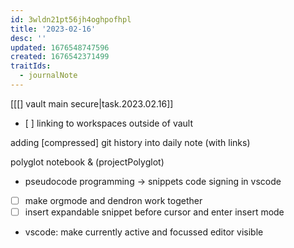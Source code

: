 ```yaml
---
id: 3wldn21pt56jh4oghpofhpl
title: '2023-02-16'
desc: ''
updated: 1676548747596
created: 1676542371499
traitIds:
  - journalNote
---
```

[[[] vault main secure|task.2023.02.16]]
- [ ]
linking to workspaces outside of vault

adding [compressed] git history into daily note (with links)

polyglot notebook & (projectPolyglot)
  - pseudocode programming
  -> snippets
code signing in vscode
- [ ] make orgmode and dendron work together
- [ ] insert expandable snippet before cursor and enter insert mode
- vscode: make currently active and focussed editor visible
